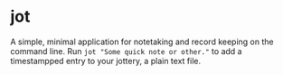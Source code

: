 # jot

A simple, minimal application for notetaking and record keeping on
the command line. Run `jot "Some quick note or other."` to add a 
timestampped entry to your jottery, a plain text file.
